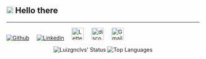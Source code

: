 ## <img src="https://raw.githubusercontent.com/MartinHeinz/MartinHeinz/master/wave.gif" width="18px" height="18px" /> Hello there 

***

<a href="https://github.com/luizgnclvs"><img src="https://raw.githubusercontent.com/hussainweb/hussainweb/main/icons/github.png" alt="Github"></a>
&nbsp;&nbsp;&nbsp;
<a href="https://br.linkedin.com/in/luiz-gon%C3%A7alves-s"><img src="https://raw.githubusercontent.com/hussainweb/hussainweb/main/icons/linkedin.png" alt="Linkedin"></a>
&nbsp;&nbsp;&nbsp;
<a href="https://letterboxd.com/luizgnclvs/"><img src="https://a.ltrbxd.com/logos/letterboxd-decal-dots-pos-rgb-500px.png" alt="Letterboxd" height="32"></a>
&nbsp;&nbsp;&nbsp;
<a href="discordapp.com/users/692538269375791165"><img src="https://raw.githubusercontent.com/peterthehan/peterthehan/master/assets/discord.svg" alt="discord" height="32"></a>
&nbsp;&nbsp;&nbsp;
<a href="mailto:luizgnclvss@gmail.com"><img src="https://logodownload.org/wp-content/uploads/2018/03/gmail-logo-2-1.png" alt="Gmail" height="32"></a>

<div align="center">

![Luizgnclvs' Status](https://github-readme-stats.vercel.app/api?username=luizgnclvs&show_icons=true&include_all_commits=true&hide_border=true&theme=dracula) ![Top Languages](https://github-readme-stats.vercel.app/api/top-langs/?username=luizgnclvs&layout=compact&theme=dracula&hide_border=true)

</div>


